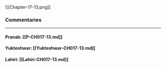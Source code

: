 ![[Chapter-17-13.png]]

### Commentaries

---

#### Pranab: [[P-CH017-13.md]]

#### Yukteshwar: [[Yukteshwar-CH017-13.md]]

#### Lahiri: [[Lahiri-CH017-13.md]]

